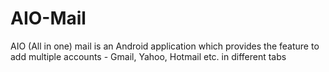 AIO-Mail
========

AIO (All in one) mail is an Android application which provides the feature to add multiple accounts - Gmail, Yahoo, Hotmail etc. in different tabs
